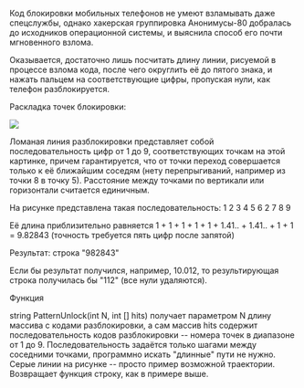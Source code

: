 Код блокировки мобильных телефонов не умеют взламывать даже спецслужбы, однако хакерская группировка Анонимусы-80 добралась до исходников операционной системы, и выяснила способ его почти мгновенного взлома.

Оказывается, достаточно лишь посчитать длину линии, рисуемой в процессе взлома кода, после чего округлить её до пятого знака, и нажать пальцем на соответствующие цифры, пропуская нули, как телефон разблокируется.

Раскладка точек блокировки:

![](https://skillsmart.ru/algo/lvl1/5.png)

Ломаная линия разблокировки представляет собой последовательность цифр от 1 до 9, соответствующих точкам на этой картинке, причем гарантируется, что от точки переход совершается только к её ближайшим соседям (нету перепрыгиваний, например из точки 8 в точку 5).
Расстояние между точками по вертикали или горизонтали считается единичным.

На рисунке представлена такая последовательность: 1 2 3 4 5 6 2 7 8 9

Её длина приблизительно равняется 1 + 1 + 1 + 1 + 1 + 1.41.. + 1.41.. + 1 + 1 = 9.82843
(точность требуется пять цифр после запятой)

Результат: строка "982843"

Если бы результат получился, например, 10.012, то результирующая строка получилась бы "112" (все нули удаляются).

Функция

string PatternUnlock(int N, int [] hits) 
получает параметром N длину массива с кодами разблокировки, а сам массив hits содержит последовательность кодов разблокировки -- номера точек в диапазоне от 1 до 9.
Последовательность задаётся только шагами между соседними точками, программно искать "длинные" пути не нужно.
Серые линии на рисунке -- просто пример возможной траектории.
Возвращает функция строку, как в примере выше.